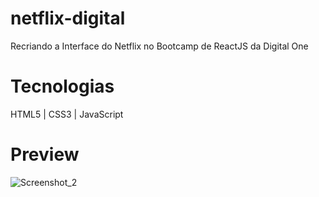 # netflix-digital
 Recriando a Interface do Netflix no Bootcamp de ReactJS da Digital One
 <br>
# Tecnologias
 HTML5 | CSS3 | JavaScript
 <br>
# Preview

![Screenshot_2](https://user-images.githubusercontent.com/26188366/137605529-0fa4d2fd-6aef-4b75-9265-a5745e3ecd07.png)
